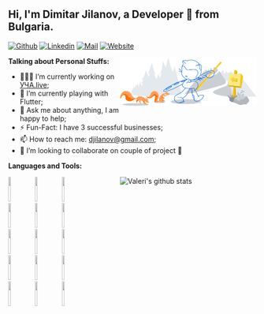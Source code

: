 
## Hi, I'm Dimitar Jilanov, a Developer 🚀 from Bulgaria.



[![Github](https://img.shields.io/badge/-Github-000?style=flat&logo=Github&logoColor=white)](https://github.com/DJilanov)
[![Linkedin](https://img.shields.io/badge/-LinkedIn-blue?style=flat&logo=Linkedin&logoColor=white)](https://www.linkedin.com/in/dimitur-jilanov/)
[![Mail](https://img.shields.io/badge/-Mail-c14438?style=flat&logo=Gmail&logoColor=white)](mailto:djilanov@gmail.com)
[![Website](https://img.shields.io/website?url=https%3A%2F%2Fvaleri.ml)](https://dimitar.jilanov.com)

<img width="55%" align="right" alt="Github" src="https://raw.githubusercontent.com/ValeriMladenov/ValeriMladenov/87110469441a6ad2f4369de348900faabc4ff63a/githeader.svg" />

**Talking about Personal Stuffs:**

- 👨🏽‍💻 I’m currently working on [УЧА.live](http://www.ucha.live);
- 🌱 I’m currently playing with Flutter;
- 💬 Ask me about anything, I am happy to help;
- ⚡️ Fun-Fact: I have 3 successful businesses;
- 📫 How to reach me: djilanov@gmail.com;
- 👯 I’m looking to collaborate on couple of project 🤝

**Languages and Tools:** 
<p>
  <a href="https://github.com/djilanov@gmail.com">
    <img width="55%" align="right" alt="Valeri's github stats" src="https://github-readme-stats.vercel.app/api?username=djilanov&show_icons=true&hide_border=true" />
  </a>
  <code><img width="10%" height="50px" src="https://www.vectorlogo.zone/logos/angular/angular-icon.svg"></code>
  <code><img width="10%" height="50px" src="https://www.vectorlogo.zone/logos/reactjs/reactjs-ar21.svg"></code>
  <code><img width="10%" height="50px" src="https://www.vectorlogo.zone/logos/vuejs/vuejs-ar21.svg"></code>
  <br />
  <code><img width="10%" height="50px" src="https://www.vectorlogo.zone/logos/flutterio/flutterio-icon.svg"></code>
  <code><img width="10%" height="50px" src="https://www.gohary.io/images/blog/blog_post_5.png"></code>
  <code><img width="10%" height="50px" style="object-fit: contain;" src="https://pbs.twimg.com/profile_images/555458943149821952/_fBe-iYT.jpeg"></code>
  <br />
  <code><img width="10%" height="50px" src="https://www.vectorlogo.zone/logos/typescriptlang/typescriptlang-ar21.svg"></code>
  <code><img width="10%" height="50px" src="https://www.vectorlogo.zone/logos/expressjs/expressjs-ar21.svg"></code>
  <code><img width="10%" height="50px" src="https://www.vectorlogo.zone/logos/hapijs/hapijs-ar21.svg"></code>
  <br />
  <code><img width="10%" height="50px" src="https://www.vectorlogo.zone/logos/mongodb/mongodb-ar21.svg"></code>
  <code><img width="10%" height="50px" src="https://www.vectorlogo.zone/logos/graphql/graphql-ar21.svg"></code>
  <code><img width="10%" height="50px" src="https://www.vectorlogo.zone/logos/postgresql/postgresql-ar21.svg"></code>
  <br />
  <code><img width="10%" height="50px" src="https://www.vectorlogo.zone/logos/git-scm/git-scm-ar21.svg"></code>
  <code><img width="10%" height="50px" src="https://www.vectorlogo.zone/logos/npmjs/npmjs-ar21.svg"></code>
  <code><img width="10%" height="50px" src="https://www.vectorlogo.zone/logos/gradle/gradle-ar21.svg"></code>
</p>

<!--<p align="center">
  <a href="https://github.com/ValeriMladenov/Faibler-Frontend">
    <img align="center" src="https://github-readme-stats.vercel.app/api/pin/?username=ValeriMladenov&repo=Faibler-Frontend" />
  </a>
  <a href="https://github.com/ValeriMladenov/Faibler-Backend">
    <img align="center" src="https://github-readme-stats.vercel.app/api/pin/?username=ValeriMladenov&repo=Faibler-Backend" />
  </a>
</p>-->
